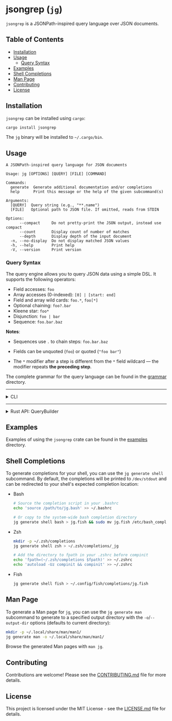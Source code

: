 # jsongrep (`jg`)

`jsongrep` is a JSONPath-inspired query language over JSON documents.

## Table of Contents

- [Installation](#installation)
- [Usage](#usage)
  - [Query Syntax](#query-syntax)
- [Examples](#examples)
- [Shell Completions](#shell-completions)
- [Man Page](#man-page)
- [Contributing](#contributing)
- [License](#license)

## Installation

`jsongrep` can be installed using `cargo`:

```bash
cargo install jsongrep
```

The `jg` binary will be installed to `~/.cargo/bin`.

## Usage

```
A JSONPath-inspired query language for JSON documents

Usage: jg [OPTIONS] [QUERY] [FILE] [COMMAND]

Commands:
  generate  Generate additional documentation and/or completions
  help      Print this message or the help of the given subcommand(s)

Arguments:
  [QUERY]  Query string (e.g., "**.name")
  [FILE]   Optional path to JSON file. If omitted, reads from STDIN

Options:
      --compact     Do not pretty-print the JSON output, instead use compact
      --count       Display count of number of matches
      --depth       Display depth of the input document
  -n, --no-display  Do not display matched JSON values
  -h, --help        Print help
  -V, --version     Print version
```

### Query Syntax

The query engine allows you to query JSON data using a simple DSL. It supports
the following operators:

- Field accesses: `foo`
- Array accesses (0-indexed): `[0] | [start: end]`
- Field and array wild cards: `foo.*`, `foo[*]`
- Optional chaining: `foo?.bar`
- Kleene star: `foo*`
- Disjunction: `foo | bar`
- Sequence: `foo.bar.baz`

**Notes**:

- Sequences use `.` to chain steps: `foo.bar.baz`

- Fields can be unquoted (`foo`) or quoted (`"foo bar"`)

- The `*` modifier after a step is different from the `*` field wildcard — the
  modifier repeats **the preceding step**.

The complete grammar for the query language can be found in the
[grammar](./src/query/grammar) directory.

---

<details>
<summary>CLI</summary>

**Example**: Pass input file by path

`simple.json`:

```json
{
  "name": {
    "first": "John",
    "last": "Doe"
  },
  "age": 32,
  "hobbies": ["fishing", "yoga"]
}
```

The following query will follow an arbitrary amount of filed accesses followed
by a wildcard array access:

```bash
jg "**.[*]" simple.json
```

Output:

```text
[
  "fishing",
  "yoga"
]
```

**Example**: Pipe input from STDIN

```bash
curl https://api.nobelprize.org/v1/prize.json | jg "prizes[4].laureates[1].motivation"
```

Output:

```text
[
  "\"for foundational discoveries and inventions that enable machine learning with artificial neural networks\""
]
```

**Example**: Check number of matches without displaying them

Again, using the `simple.json` file:

```bash
jg "**.[*]" simple.json --count --no-display
```

Output:

```text
Found matches: 2
```

</details>

---

<details>
<summary>Rust API: QueryBuilder</summary>

The `jsongrep::query::ast` module defines the `QueryBuilder` fluent API for
building queries. It allows you to construct queries using a builder pattern.

**Example Usage**:

```rust
// Construct the query "foo[0].bar.*.baz"
use jsongrep::query::engine::QueryBuilder;
let query = QueryBuilder::new()
    .field("foo")
    .index(0)
    .field("bar")
    .field_wildcard()
    .field("baz")
    .build();
```

</details>

## Examples

Examples of using the `jsongrep` crate can be found in the
[examples](./examples) directory.

## Shell Completions

To generate completions for your shell, you can use the `jg generate shell`
subcommand. By default, the completions will be printed to `/dev/stdout` and can
be redirected to your shell's expected completion location:

- Bash

  ```bash
  # Source the completion script in your .bashrc
  echo 'source /path/to/jg.bash' >> ~/.bashrc

  # Or copy to the system-wide bash completion directory
  jg generate shell bash > jg.fish && sudo mv jg.fish /etc/bash_completion.d/
  ```

- Zsh

  ```bash
  mkdir -p ~/.zsh/completions
  jg generate shell zsh > ~/.zsh/completions/_jg

  # Add the directory to fpath in your .zshrc before compinit
  echo 'fpath=(~/.zsh/completions $fpath)' >> ~/.zshrc
  echo 'autoload -Uz compinit && compinit' >> ~/.zshrc
  ```

- Fish

  ```bash
  jg generate shell fish > ~/.config/fish/completions/jg.fish
  ```

## Man Page

To generate a Man page for `jg`, you can use the `jg generate man` subcommand to
generate to a specified output directory with the `-o`/`--output-dir` options
(defaults to current directory):

```bash
mkdir -p ~/.local/share/man/man1/
jg generate man -o ~/.local/share/man/man1/
```

Browse the generated Man pages with `man jg`.

## Contributing

Contributions are welcome! Please see the [CONTRIBUTING.md](CONTRIBUTING.md)
file for more details.

## License

This project is licensed under the MIT License - see the
[LICENSE.md](LICENSE.md) file for details.
